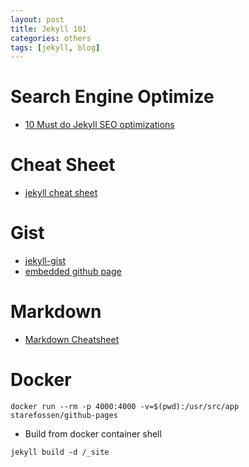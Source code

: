```yaml
---
layout: post
title: Jekyll 101
categories: others
tags: [jekyll, blog]
---
```

# Search Engine Optimize
- [10 Must do Jekyll SEO optimizations](https://blog.webjeda.com/optimize-jekyll-seo/)

# Cheat Sheet
- [jekyll cheat sheet](https://gist.github.com/JJediny/a466eed62cee30ad45e2)

# Gist
- [jekyll-gist](https://github.com/jekyll/jekyll-gist)
- [embedded github page](http://gist-it.appspot.com/)
# Markdown
- [Markdown Cheatsheet](https://github.com/adam-p/markdown-here/wiki/Markdown-Cheatsheet#images)


# Docker
```
docker run --rm -p 4000:4000 -v=$(pwd):/usr/src/app starefossen/github-pages
```

- Build from docker container shell
```
jekyll build -d /_site
```
